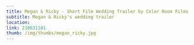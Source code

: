 ```yaml
---
title: Megan & Ricky - Short Film Wedding Trailer by Color Room Films
subtitle: Megan & Ricky's wedding trailer
location:
link: 210631181
thumb: /img/thumbs/megan_ricky.jpg
---
```

